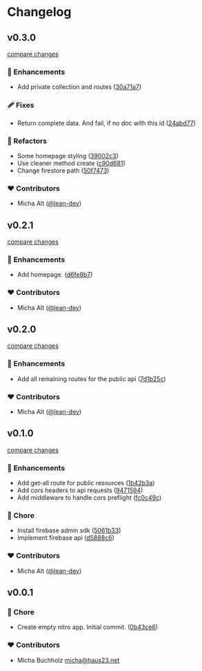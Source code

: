 # Changelog


## v0.3.0

[compare changes](https://github.com/lean-stack/cloud-server/compare/v0.2.1...v0.3.0)


### 🚀 Enhancements

  - Add private collection and routes ([30a71a7](https://github.com/lean-stack/cloud-server/commit/30a71a7))

### 🩹 Fixes

  - Return complete data. And fail, if no doc with this id ([24abd77](https://github.com/lean-stack/cloud-server/commit/24abd77))

### 💅 Refactors

  - Some homepage styling ([39002c3](https://github.com/lean-stack/cloud-server/commit/39002c3))
  - Use cleaner method create ([c90d681](https://github.com/lean-stack/cloud-server/commit/c90d681))
  - Change firestore path ([50f7473](https://github.com/lean-stack/cloud-server/commit/50f7473))

### ❤️  Contributors

- Micha Alt ([@lean-dev](http://github.com/lean-dev))

## v0.2.1

[compare changes](https://github.com/lean-stack/cloud-server/compare/v0.2.0...v0.2.1)


### 🚀 Enhancements

  - Add homepage. ([d6fe8b7](https://github.com/lean-stack/cloud-server/commit/d6fe8b7))

### ❤️  Contributors

- Micha Alt ([@lean-dev](http://github.com/lean-dev))

## v0.2.0

[compare changes](https://github.com/lean-stack/cloud-server/compare/v0.1.0...v0.2.0)


### 🚀 Enhancements

  - Add all remaining routes for the public api ([7d1b25c](https://github.com/lean-stack/cloud-server/commit/7d1b25c))

### ❤️  Contributors

- Micha Alt ([@lean-dev](http://github.com/lean-dev))

## v0.1.0

[compare changes](https://github.com/lean-stack/cloud-server/compare/v0.0.1...v0.1.0)


### 🚀 Enhancements

  - Add get-all route for public resources ([1b42b3a](https://github.com/lean-stack/cloud-server/commit/1b42b3a))
  - Add cors headers to api requests ([9471594](https://github.com/lean-stack/cloud-server/commit/9471594))
  - Add middleware to handle cors preflight ([fc0c49c](https://github.com/lean-stack/cloud-server/commit/fc0c49c))

### 🏡 Chore

  - Install firebase admin sdk ([5061b33](https://github.com/lean-stack/cloud-server/commit/5061b33))
  - Implement firebase api ([d5888c6](https://github.com/lean-stack/cloud-server/commit/d5888c6))

### ❤️  Contributors

- Micha Alt ([@lean-dev](http://github.com/lean-dev))

## v0.0.1


### 🏡 Chore

  - Create empty nitro app. Initial commit. ([0b43ce6](https://github.com/lean-stack/cloud-server/commit/0b43ce6))

### ❤️  Contributors

- Micha Buchholz <micha@haus23.net>

